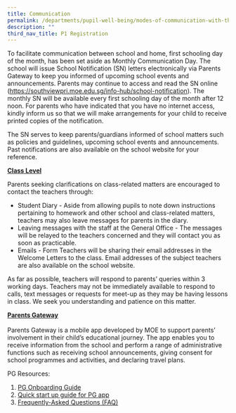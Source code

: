 ```yaml
---
title: Communication
permalink: /departments/pupil-well-being/modes-of-communication-with-the-school/
description: ""
third_nav_title: P1 Registration
---
```

<p>To facilitate communication between school and home, first schooling day of the month, has been set aside as Monthly Communication Day. The school will issue School Notification (SN) letters electronically via Parents Gateway to keep you informed of upcoming school events and announcements. Parents may continue to access and read the SN online (<a href="/info-hub/school-notification">https://southviewpri.moe.edu.sg/info-hub/school-notification</a>). The monthly SN will be available every first schooling day of the month after 12 noon. For parents who have indicated that you have no internet access, kindly inform us so that we will make arrangements for your child to receive printed copies of the notification.</p>
<p>The SN serves to keep parents/guardians informed of school matters such as policies and guidelines, upcoming school events and announcements. Past notifications are also available on the school website for your reference.</p>
<p><strong><u>Class Level</u></strong></p>
<p>Parents seeking clarifications on class-related matters are encouraged to contact the teachers through:</p>
<ul>
<li>Student Diary - Aside from allowing pupils to note down instructions pertaining to homework and other school and class-related matters, teachers may also leave messages for parents in the diary.</li>
<li>Leaving messages with the staff at the General Office - The messages will be relayed to the teachers concerned and they will contact you as soon as practicable.</li>
<li>Emails - Form Teachers will be sharing their email addresses in the Welcome Letters to the class. Email addresses of the subject teachers are also available on the school website.</li>
</ul>
<p>As far as possible, teachers will respond to parents&rsquo; queries within 3 working days. Teachers may not be immediately available to respond to calls, text messages or requests for meet-up as they may be having lessons in class. We seek you understanding and patience on this matter.</p>
<p><strong><u>Parents Gateway<br /></u></strong><br />Parents Gateway is a mobile app developed by MOE to support parents&rsquo; involvement in their child&rsquo;s educational journey. The app enables you to receive information from the school and perform a range of administrative functions such as receiving school announcements, giving consent for school programmes and activities, and declaring travel plans.</p>
<p>PG Resources:</p>
<ol>
<li><a href="https://drive.google.com/file/d/115bbkzP8IpturiLHQevt1j5FD1uiMwOt/view?usp=sharing" target="_blank" rel="noopener">PG Onboarding Guide</a></li>
<li><a href="https://drive.google.com/file/d/1Ef1nYEigHMxlTFjwyv0tbkROgY4YN48p/view?usp=sharing" target="_blank" rel="noopener">Quick start up guide for PG app</a></li>
<li><a href="https://drive.google.com/file/d/1PayKSr9M4S-tCrZT52QpLZK1z75sMgzl/view?usp=sharing" target="_blank" rel="noopener">Frequently-Asked Questions (FAQ)</a></li>
</ol>